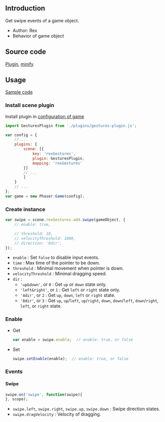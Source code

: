 ## Introduction

Get swipe events of a game object.

- Author: Rex
- Behavior of game object

## Source code

[Plugin](https://github.com/rexrainbow/phaser3-rex-notes/blob/master/plugins/gestures-plugin.js), [minify](https://github.com/rexrainbow/phaser3-rex-notes/blob/master/dist/rexgesturesplugin.min.js)

## Usage

[Sample code](https://github.com/rexrainbow/phaser3-rex-notes/tree/master/examples/gesture-swipe)

### Install scene plugin

Install plugin in [configuration of game](game.md#configuration)

```javascript
import GesturesPlugin from './plugins/gestures-plugin.js';

var config = {
    // ...
    plugins: {
        scene: [{
            key: 'rexGestures',
            plugin: GesturesPlugin,
            mapping: 'rexGestures'
        }]
        // ...
        ]
    }
    // ...
};
var game = new Phaser.Game(config);
```

### Create instance

```javascript
var swipe = scene.rexGestures.add.swipe(gameObject, {
    // enable: true,

    // threshold: 10,
    // velocityThreshold: 1000,
    // direction: '8dir',
});
```

- `enable` : Set `false` to disable input events.
- `time` : Max time of the pointer to be down.
- `threshold` : Minimal movement when pointer is down.
- `velocityThreshold` : Minimal dragging speed.
- `dir` : 
    - `'up&down'`, or `0` : Get `up` or `down` state only.
    - `'left&right'`, or `1` : Get `left` or `right` state only.
    - `'4dir'`, or `2` : Get `up`, `down`, `left` or `right` state.
    - `'8dir'`, or `3` : Get `up`, `up`/`left`, `up`/`right`, `down`, `down`/`left`, `down`/`right`, `left`, or `right` state.

### Enable

- Get
    ```javascript
    var enable = swipe.enable;  // enable: true, or false
    ```
- Set
    ```javascript
    swipe.setEnable(enable);  // enable: true, or false
    ```

### Events

#### Swipe

```javascript
swipe.on('swipe', function(swipe){
}, scope);
```

- `swipe.left`, `swipe.right`, `swipe.up`, `swipe.down` : Swipe direction states.
- `swipe.dragVelocity` : Velocity of dragging.
